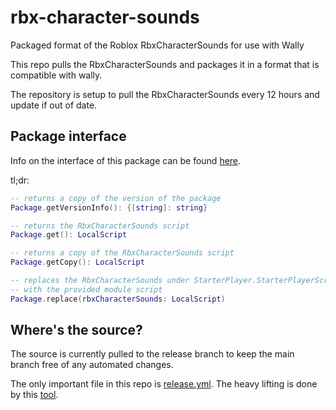 # rbx-character-sounds
Packaged format of the Roblox RbxCharacterSounds for use with Wally

This repo pulls the RbxCharacterSounds and packages it in a format that is compatible with wally.

The repository is setup to pull the RbxCharacterSounds every 12 hours and update if out of date.

## Package interface

Info on the interface of this package can be found [here](https://github.com/UpliftGames/pull-player-scripts/blob/main/cli/PlayerScripts/RbxCharacterSounds/README.md).

tl;dr:

```Lua
-- returns a copy of the version of the package
Package.getVersionInfo(): {[string]: string}

-- returns the RbxCharacterSounds script
Package.get(): LocalScript

-- returns a copy of the RbxCharacterSounds script
Package.getCopy(): LocalScript

-- replaces the RbxCharacterSounds under StarterPlayer.StarterPlayerScripts 
-- with the provided module script
Package.replace(rbxCharacterSounds: LocalScript)
```

## Where's the source?

The source is currently pulled to the release branch to keep the main branch free of any automated changes.

The only important file in this repo is [release.yml](.github/workflows/release.yml). The heavy lifting is done by this [tool](https://github.com/UpliftGames/pull-player-scripts).
